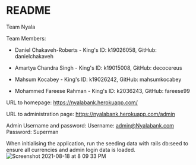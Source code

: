 # README

Team Nyala

Team Members:
* Daniel Chakaveh-Roberts - King's ID: k19026058, GitHub: danielchakaveh

* Amartya Chandra Singh - King's ID: k19015008, GitHub: decocereus

* Mahsum Kocabey - King's ID: k19026242, GitHub: mahsumkocabey

* Mohammed Fareese Rahman - King's ID: k2036243, GitHub: fareese99

URL to homepage:
	https://nyalabank.herokuapp.com/

URL to administration page:
	https://nyalabank.herokuapp.com/admin

Admin Username and password:
	Username: admin@Nyalabank.com
	Password: Superman

When initialising the application, run the seeding data with rails db:seed to ensure all currencies and admin login data is loaded.
![Screenshot 2021-08-18 at 8 09 33 PM](https://user-images.githubusercontent.com/53113365/129918553-f6f44ebf-53d5-4313-bdae-95df8198b43f.png)
